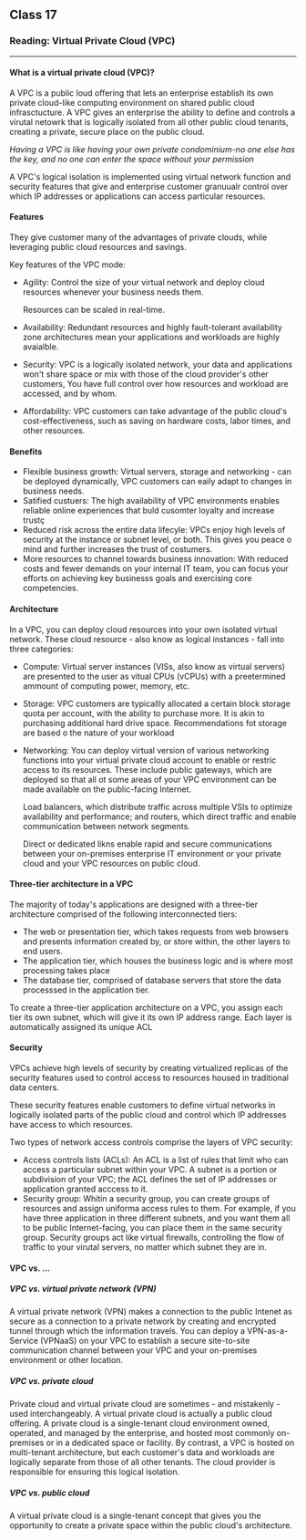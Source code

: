 ## Class 17

### Reading: Virtual Private Cloud (VPC)

------

#### What is a virtual private cloud (VPC)?

A VPC is a public loud offering that lets an enterprise establish its own private cloud-like computing environment on shared public cloud infrasctucture. A VPC gives an enterprise the ability to define and controls a virutal netowrk that is logically isolated from all other public cloud tenants, creating a private, secure place on the public cloud.

*Having a VPC is like having your own private condominium-no one else has the key, and no one can enter the space without your permission*

A VPC's logical isolation is implemented using virtual network function and security features that give and enterprise customer granuualr control over which IP addresses or applications can access particular resources.

#### Features

They give customer many of the advantages of private clouds, while leveraging public cloud resources and savings. 

Key features of the VPC mode:

+ Agility: Control the size of your virtual network and deploy cloud resources whenever your business needs them. 

  Resources can be scaled in real-time.

+ Availability: Redundant resources and highly fault-tolerant availability zone architectures mean your applications and workloads are highly avaialble.

+ Security: VPC is a logically isolated network, your data and applications won't share space or mix with those of the cloud provider's other customers, You have full control over how resources and workload are accessed, and by whom.

+ Affordability: VPC customers can take advantage of the public cloud's cost-effectiveness, such as saving on hardware costs, labor times, and other resources.

#### Benefits

+ Flexible business growth: Virtual servers, storage and networking - can be deployed dynamically, VPC customers can eaily adapt to changes in business needs.
+ Satified custuers: The high availability of VPC environments enables reliable online experiences that buld cusomter loyalty and increase trustç
+ Reduced risk across the entire data lifecyle: VPCs enjoy high levels of security at the instance or subnet level, or both. This gives you peace o mind and further increases the trust of costumers.
+ More resources to channel towards business innovation: With reduced costs and fewer demands on your internal IT team, you can focus your efforts on achieving key businesss goals and exercising core competencies.

#### Architecture

In a VPC, you can deploy cloud resources into your own isolated virtual network. These cloud resource - also know as logical instances - fall into three categories:

- Compute: Virtual server instances (VISs, also know as virtual servers) are presented to the user as vitual CPUs (vCPUs) with a preetermined ammount of computing power, memory, etc.

- Storage: VPC customers are typicallly allocated a certain block storage quota per account, with the ability to purchase more. It is akin to purchasing additional hard drive space. Recommendations fot storage are based o the nature of your workload

- Networking: You can deploy virtual version of various networking functions into your virtual private cloud account to enable or restric access to its resources. These include public gateways, which are deployed so that all ot some areas of your VPC environment can be made available on the public-facing Internet.

  Load balancers, which distribute traffic across multiple VSIs to optimize availability and performance; and routers, which direct traffic and enable communication between network segments.

  Direct or dedicated likns enable rapid and secure communications between your on-premises enterprise IT environment or your private cloud and your VPC resources on public cloud.

#### Three-tier architecture in a VPC

The majority of today's applications are designed with a three-tier architecture comprised of the following interconnected tiers:

+ The web or presentation tier, which takes requests from web browsers and presents information created by, or store within, the other layers to end users.
+ The application tier, which houses the business logic and is where most processing takes place
+ The database tier, comprised of database servers that store the data processsed in the application tier.

To create a three-tier application architecture on a VPC, you assign each tier its own subnet, which will give it its own IP address range. Each layer is automatically assigned its unique ACL

#### Security

VPCs achieve high levels of security by creating virtualized replicas of the security features used to control access to resources housed in traditional data centers.

These security features enable customers to define virtual networks in logically isolated parts of the public cloud and control which IP addresses have access to which resources.

Two types of network access controls comprise the layers of VPC security:

+ Access controls lists (ACLs): An ACL is a list of rules that limit who can access a particular subnet within your VPC. A subnet is a portion or subdivision of your VPC; the ACL defines the set of IP addresses or application granted acccess to it.
+ Security group: Whitin a security group, you can create groups of resources and assign uniforma access rules to them. For example, if you have three application in three different subnets, and you want them all to be public Internet-facing, you can place them in the same security group. Security groups act like virtual firewalls, controlling the flow of traffic to your virutal servers, no matter which subnet they are in.

#### VPC vs. ...

##### VPC vs. virtual private network (VPN)

A virtual private network (VPN) makes a connection to the public Intenet as secure as a connection to a private network by creating and encrypted tunnel through which the information travels. You can deploy a VPN-as-a-Service (VPNaaS) on your VPC to establish a secure site-to-site communication channel between your VPC and your on-premises environment or other location.

##### VPC vs. private cloud

Private cloud and virtual private cloud are sometimes - and mistakenly - used interchangeably. A virtual private cloud is actually a public cloud offering. A private cloud is a single-tenant cloud environment owned, operated, and managed by the enterprise, and hosted most commonly on-premises or in a dedicated space or facility. By contrast, a VPC is hosted on multi-tenant architecture, but each customer's data and workloads are logically separate from those of all other tenants. The cloud provider is responsible for ensuring this logical isolation.

##### VPC vs. public cloud

A virtual private cloud is a single-tenant concept that gives you the opportunity to create a private space within the public cloud's architecture.
